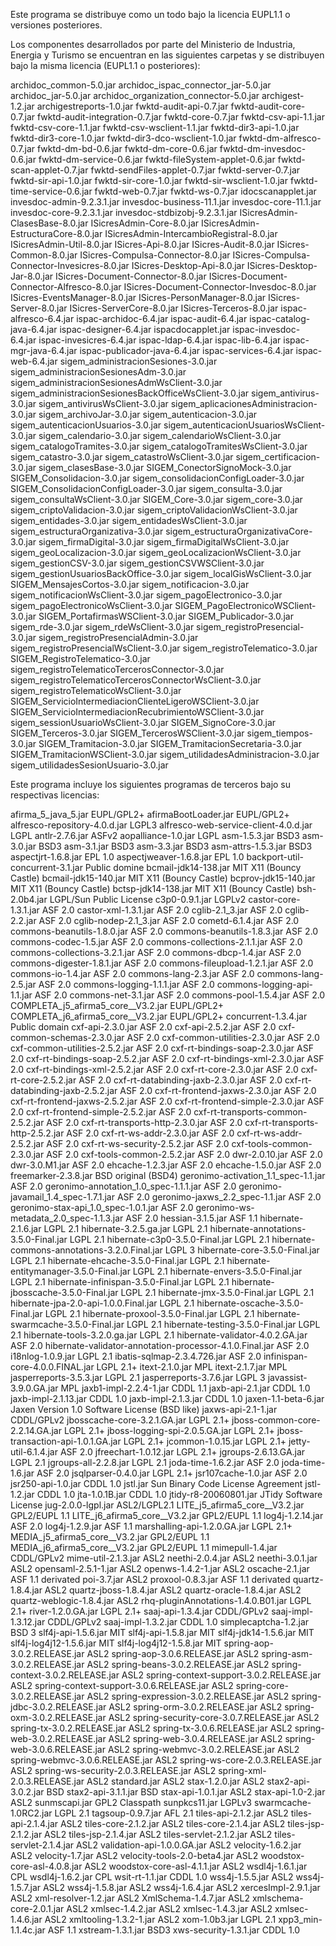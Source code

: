 Este programa se distribuye como un todo bajo la licencia EUPL1.1 o versiones posteriores.


Los componentes desarrollados por parte del Ministerio de Industria, Energia y Turismo se encuentran en las siguientes carpetas y se distribuyen bajo la misma licencia (EUPL1.1 o posteriores):

archidoc_common-5.0.jar
archidoc_ispac_connector_jar-5.0.jar
archidoc_jar-5.0.jar
archidoc_organization_connector-5.0.jar
archigest-1.2.jar
archigestreports-1.0.jar
fwktd-audit-api-0.7.jar
fwktd-audit-core-0.7.jar
fwktd-audit-integration-0.7.jar
fwktd-core-0.7.jar
fwktd-csv-api-1.1.jar
fwktd-csv-core-1.1.jar
fwktd-csv-wsclient-1.1.jar
fwktd-dir3-api-1.0.jar
fwktd-dir3-core-1.0.jar
fwktd-dir3-dco-wsclient-1.0.jar
fwktd-dm-alfresco-0.7.jar
fwktd-dm-bd-0.6.jar
fwktd-dm-core-0.6.jar
fwktd-dm-invesdoc-0.6.jar
fwktd-dm-service-0.6.jar
fwktd-fileSystem-applet-0.6.jar
fwktd-scan-applet-0.7.jar
fwktd-sendFiles-applet-0.7.jar
fwktd-server-0.7.jar
fwktd-sir-api-1.0.jar
fwktd-sir-core-1.0.jar
fwktd-sir-wsclient-1.0.jar
fwktd-time-service-0.6.jar
fwktd-web-0.7.jar
fwktd-ws-0.7.jar
idocscanapplet.jar
invesdoc-admin-9.2.3.1.jar
invesdoc-business-11.1.jar
invesdoc-core-11.1.jar
invesdoc-core-9.2.3.1.jar
invesdoc-stdbizobj-9.2.3.1.jar
ISicresAdmin-ClasesBase-8.0.jar
ISicresAdmin-Core-8.0.jar
ISicresAdmin-EstructuraCore-8.0.jar
ISicresAdmin-IntercambioRegistral-8.0.jar
ISicresAdmin-Util-8.0.jar
ISicres-Api-8.0.jar
ISicres-Audit-8.0.jar
ISicres-Common-8.0.jar
ISicres-Compulsa-Connector-8.0.jar
ISicres-Compulsa-Connector-Invesicres-8.0.jar
ISicres-Desktop-Api-8.0.jar
ISicres-Desktop-Jar-8.0.jar
ISicres-Document-Connector-8.0.jar
ISicres-Document-Connector-Alfresco-8.0.jar
ISicres-Document-Connector-Invesdoc-8.0.jar
ISicres-EventsManager-8.0.jar
ISicres-PersonManager-8.0.jar
ISicres-Server-8.0.jar
ISicres-ServerCore-8.0.jar
ISicres-Terceros-8.0.jar
ispac-alfresco-6.4.jar
ispac-archidoc-6.4.jar
ispac-audit-6.4.jar
ispac-catalog-java-6.4.jar
ispac-designer-6.4.jar
ispacdocapplet.jar
ispac-invesdoc-6.4.jar
ispac-invesicres-6.4.jar
ispac-ldap-6.4.jar
ispac-lib-6.4.jar
ispac-mgr-java-6.4.jar
ispac-publicador-java-6.4.jar
ispac-services-6.4.jar
ispac-web-6.4.jar
sigem_administracionSesiones-3.0.jar
sigem_administracionSesionesAdm-3.0.jar
sigem_administracionSesionesAdmWsClient-3.0.jar
sigem_administracionSesionesBackOfficeWsClient-3.0.jar
sigem_antivirus-3.0.jar
sigem_antivirusWsClient-3.0.jar
sigem_aplicacionesAdministracion-3.0.jar
sigem_archivoJar-3.0.jar
sigem_autenticacion-3.0.jar
sigem_autenticacionUsuarios-3.0.jar
sigem_autenticacionUsuariosWsClient-3.0.jar
sigem_calendario-3.0.jar
sigem_calendarioWsClient-3.0.jar
sigem_catalogoTramites-3.0.jar
sigem_catalogoTramitesWsClient-3.0.jar
sigem_catastro-3.0.jar
sigem_catastroWsClient-3.0.jar
sigem_certificacion-3.0.jar
sigem_clasesBase-3.0.jar
SIGEM_ConectorSignoMock-3.0.jar
SIGEM_Consolidacion-3.0.jar
sigem_consolidacionConfigLoader-3.0.jar
SIGEM_ConsolidacionConfigLoader-3.0.jar
sigem_consulta-3.0.jar
sigem_consultaWsClient-3.0.jar
SIGEM_Core-3.0.jar
sigem_core-3.0.jar
sigem_criptoValidacion-3.0.jar
sigem_criptoValidacionWsClient-3.0.jar
sigem_entidades-3.0.jar
sigem_entidadesWsClient-3.0.jar
sigem_estructuraOrganizativa-3.0.jar
sigem_estructuraOrganizativaCore-3.0.jar
sigem_firmaDigital-3.0.jar
sigem_firmaDigitalWsClient-3.0.jar
sigem_geoLocalizacion-3.0.jar
sigem_geoLocalizacionWsClient-3.0.jar
sigem_gestionCSV-3.0.jar
sigem_gestionCSVWSClient-3.0.jar
sigem_gestionUsuariosBackOffice-3.0.jar
sigem_localGisWsClient-3.0.jar
SIGEM_MensajesCortos-3.0.jar
sigem_notificacion-3.0.jar
sigem_notificacionWsClient-3.0.jar
sigem_pagoElectronico-3.0.jar
sigem_pagoElectronicoWsClient-3.0.jar
SIGEM_PagoElectronicoWSClient-3.0.jar
SIGEM_PortafirmasWSClient-3.0.jar
SIGEM_Publicador-3.0.jar
sigem_rde-3.0.jar
sigem_rdeWsClient-3.0.jar
sigem_registroPresencial-3.0.jar
sigem_registroPresencialAdmin-3.0.jar
sigem_registroPresencialWsClient-3.0.jar
sigem_registroTelematico-3.0.jar
SIGEM_RegistroTelematico-3.0.jar
sigem_registroTelematicoTercerosConnector-3.0.jar
sigem_registroTelematicoTercerosConnectorWsClient-3.0.jar
sigem_registroTelematicoWsClient-3.0.jar
SIGEM_ServicioIntermediacionClienteLigeroWSClient-3.0.jar
SIGEM_ServicioIntermediacionRecubrimientoWSClient-3.0.jar
sigem_sessionUsuarioWsClient-3.0.jar
SIGEM_SignoCore-3.0.jar
SIGEM_Terceros-3.0.jar
SIGEM_TercerosWSClient-3.0.jar
sigem_tiempos-3.0.jar
SIGEM_Tramitacion-3.0.jar
SIGEM_TramitacionSecretaria-3.0.jar
SIGEM_TramitacionWSClient-3.0.jar
sigem_utilidadesAdministracion-3.0.jar
sigem_utilidadesSesionUsuario-3.0.jar


Este programa incluye los siguientes programas de terceros bajo su respectivas licencias:

afirma_5_java_5.jar EUPL/GPL2+
afirmaBootLoader.jar EUPL/GPL2+
alfresco-repository-4.0.d.jar LGPL3
alfresco-web-service-client-4.0.d.jar LGPL
antlr-2.7.6.jar ASFv2
aopalliance-1.0.jar LGPL
asm-1.5.3.jar BSD3
asm-3.0.jar BSD3
asm-3.1.jar BSD3
asm-3.3.jar BSD3
asm-attrs-1.5.3.jar BSD3
aspectjrt-1.6.8.jar EPL 1.0
aspectjweaver-1.6.8.jar EPL 1.0
backport-util-concurrent-3.1.jar Public domine
bcmail-jdk14-138.jar MIT X11 (Bouncy Castle)
bcmail-jdk15-140.jar MIT X11 (Bouncy Castle)
bcprov-jdk15-140.jar MIT X11 (Bouncy Castle)
bctsp-jdk14-138.jar MIT X11 (Bouncy Castle)
bsh-2.0b4.jar  LGPL/Sun Public License
c3p0-0.9.1.jar LGPLv2
castor-core-1.3.1.jar ASF 2.0
castor-xml-1.3.1.jar ASF 2.0
cglib-2.1_3.jar ASF 2.0
cglib-2.2.jar ASF 2.0
cglib-nodep-2.1_3.jar ASF 2.0
cometd-6.1.4.jar ASF 2.0
commons-beanutils-1.8.0.jar ASF 2.0
commons-beanutils-1.8.3.jar ASF 2.0
commons-codec-1.5.jar ASF 2.0
commons-collections-2.1.1.jar ASF 2.0
commons-collections-3.2.1.jar ASF 2.0
commons-dbcp-1.4.jar ASF 2.0
commons-digester-1.8.1.jar ASF 2.0
commons-fileupload-1.2.1.jar ASF 2.0
commons-io-1.4.jar ASF 2.0
commons-lang-2.3.jar ASF 2.0
commons-lang-2.5.jar ASF 2.0
commons-logging-1.1.1.jar ASF 2.0
commons-logging-api-1.1.jar ASF 2.0
commons-net-3.1.jar ASF 2.0
commons-pool-1.5.4.jar ASF 2.0
COMPLETA_j5_afirma5_core__V3.2.jar EUPL/GPL2+
COMPLETA_j6_afirma5_core__V3.2.jar EUPL/GPL2+
concurrent-1.3.4.jar Public domain
cxf-api-2.3.0.jar ASF 2.0
cxf-api-2.5.2.jar ASF 2.0
cxf-common-schemas-2.3.0.jar ASF 2.0
cxf-common-utilities-2.3.0.jar ASF 2.0
cxf-common-utilities-2.5.2.jar ASF 2.0
cxf-rt-bindings-soap-2.3.0.jar ASF 2.0
cxf-rt-bindings-soap-2.5.2.jar ASF 2.0
cxf-rt-bindings-xml-2.3.0.jar ASF 2.0
cxf-rt-bindings-xml-2.5.2.jar ASF 2.0
cxf-rt-core-2.3.0.jar ASF 2.0
cxf-rt-core-2.5.2.jar ASF 2.0
cxf-rt-databinding-jaxb-2.3.0.jar ASF 2.0
cxf-rt-databinding-jaxb-2.5.2.jar ASF 2.0
cxf-rt-frontend-jaxws-2.3.0.jar ASF 2.0
cxf-rt-frontend-jaxws-2.5.2.jar ASF 2.0
cxf-rt-frontend-simple-2.3.0.jar ASF 2.0
cxf-rt-frontend-simple-2.5.2.jar ASF 2.0
cxf-rt-transports-common-2.5.2.jar ASF 2.0
cxf-rt-transports-http-2.3.0.jar ASF 2.0
cxf-rt-transports-http-2.5.2.jar ASF 2.0
cxf-rt-ws-addr-2.3.0.jar ASF 2.0
cxf-rt-ws-addr-2.5.2.jar ASF 2.0
cxf-rt-ws-security-2.5.2.jar ASF 2.0
cxf-tools-common-2.3.0.jar ASF 2.0
cxf-tools-common-2.5.2.jar ASF 2.0
dwr-2.0.10.jar ASF 2.0
dwr-3.0.M1.jar ASF 2.0
ehcache-1.2.3.jar ASF 2.0
ehcache-1.5.0.jar ASF 2.0
freemarker-2.3.8.jar BSD original (BSD4)
geronimo-activation_1.1_spec-1.1.jar ASF 2.0
geronimo-annotation_1.0_spec-1.1.1.jar ASF 2.0
geronimo-javamail_1.4_spec-1.7.1.jar ASF 2.0
geronimo-jaxws_2.2_spec-1.1.jar ASF 2.0
geronimo-stax-api_1.0_spec-1.0.1.jar ASF 2.0
geronimo-ws-metadata_2.0_spec-1.1.3.jar ASF 2.0
hessian-3.1.5.jar ASF 1.1
hibernate-2.1.6.jar LGPL 2.1
hibernate-3.2.5.ga.jar LGPL 2.1
hibernate-annotations-3.5.0-Final.jar LGPL 2.1
hibernate-c3p0-3.5.0-Final.jar LGPL 2.1
hibernate-commons-annotations-3.2.0.Final.jar LGPL 3
hibernate-core-3.5.0-Final.jar LGPL 2.1
hibernate-ehcache-3.5.0-Final.jar LGPL 2.1
hibernate-entitymanager-3.5.0-Final.jar LGPL 2.1
hibernate-envers-3.5.0-Final.jar LGPL 2.1
hibernate-infinispan-3.5.0-Final.jar LGPL 2.1
hibernate-jbosscache-3.5.0-Final.jar LGPL 2.1
hibernate-jmx-3.5.0-Final.jar LGPL 2.1
hibernate-jpa-2.0-api-1.0.0.Final.jar LGPL 2.1
hibernate-oscache-3.5.0-Final.jar LGPL 2.1
hibernate-proxool-3.5.0-Final.jar LGPL 2.1
hibernate-swarmcache-3.5.0-Final.jar LGPL 2.1
hibernate-testing-3.5.0-Final.jar LGPL 2.1
hibernate-tools-3.2.0.ga.jar LGPL 2.1
hibernate-validator-4.0.2.GA.jar ASF 2.0
hibernate-validator-annotation-processor-4.1.0.Final.jar ASF 2.0
i18nlog-1.0.9.jar LGPL 2.1
ibatis-sqlmap-2.3.4.726.jar ASF 2.0
infinispan-core-4.0.0.FINAL.jar LGPL 2.1+
itext-2.1.0.jar MPL
itext-2.1.7.jar MPL
jasperreports-3.5.3.jar LGPL 2.1
jasperreports-3.7.6.jar LGPL 3
javassist-3.9.0.GA.jar MPL
jaxb1-impl-2.2.4-1.jar CDDL 1.1
jaxb-api-2.1.jar CDDL 1.0
jaxb-impl-2.1.13.jar CDDL 1.0
jaxb-impl-2.1.3.jar CDDL 1.0
jaxen-1.1-beta-6.jar Jaxen Version 1.0 Software License (BSD like)
jaxws-api-2.1-1.jar CDDL/GPLv2
jbosscache-core-3.2.1.GA.jar LGPL 2.1+
jboss-common-core-2.2.14.GA.jar LGPL 2.1+
jboss-logging-spi-2.0.5.GA.jar LGPL 2.1+
jboss-transaction-api-1.0.1.GA.jar LGPL 2.1+
jcommon-1.0.15.jar LGPL 2.1+
jetty-util-6.1.4.jar ASF 2.0
jfreechart-1.0.12.jar LGPL 2.1+
jgroups-2.6.13.GA.jar LGPL 2.1
jgroups-all-2.2.8.jar LGPL 2.1
joda-time-1.6.2.jar ASF 2.0
joda-time-1.6.jar ASF 2.0
jsqlparser-0.4.0.jar LGPL 2.1+
jsr107cache-1.0.jar ASF 2.0
jsr250-api-1.0.jar CDDL 1.0
jstl.jar Sun Binary Code License Agreement
jstl-1.2.jar CDDL 1.0
jta-1.0.1B.jar CDDL 1.0
jtidy-r8-20060801.jar JTidy Software License
jug-2.0.0-lgpl.jar ASL2/LGPL2.1
LITE_j5_afirma5_core__V3.2.jar GPL2/EUPL 1.1
LITE_j6_afirma5_core__V3.2.jar GPL2/EUPL 1.1
log4j-1.2.14.jar ASF 2.0
log4j-1.2.9.jar ASF 1.1
marshalling-api-1.2.0.GA.jar LGPL 2.1+
MEDIA_j5_afirma5_core__V3.2.jar GPL2/EUPL 1.1
MEDIA_j6_afirma5_core__V3.2.jar GPL2/EUPL 1.1
mimepull-1.4.jar CDDL/GPLv2
mime-util-2.1.3.jar ASL2
neethi-2.0.4.jar ASL2
neethi-3.0.1.jar ASL2
opensaml-2.5.1-1.jar ASL2
openws-1.4.2-1.jar ASL2
oscache-2.1.jar ASF 1.1 derivated
poi-3.7.jar ASL2
proxool-0.8.3.jar ASF 1.1 derivated
quartz-1.8.4.jar ASL2
quartz-jboss-1.8.4.jar ASL2
quartz-oracle-1.8.4.jar ASL2
quartz-weblogic-1.8.4.jar ASL2
rhq-pluginAnnotations-1.4.0.B01.jar LGPL 2.1+
river-1.2.0.GA.jar LGPL 2.1+
saaj-api-1.3.4.jar CDDL/GPLv2
saaj-impl-1.3.12.jar CDDL/GPLv2
saaj-impl-1.3.2.jar CDDL 1.0
simplecaptcha-1.2.jar BSD 3
slf4j-api-1.5.6.jar MIT
slf4j-api-1.5.8.jar MIT
slf4j-jdk14-1.5.6.jar MIT
slf4j-log4j12-1.5.6.jar MIT
slf4j-log4j12-1.5.8.jar MIT
spring-aop-3.0.2.RELEASE.jar ASL2
spring-aop-3.0.6.RELEASE.jar ASL2
spring-asm-3.0.2.RELEASE.jar ASL2
spring-beans-3.0.2.RELEASE.jar ASL2
spring-context-3.0.2.RELEASE.jar ASL2
spring-context-support-3.0.2.RELEASE.jar ASL2
spring-context-support-3.0.6.RELEASE.jar ASL2
spring-core-3.0.2.RELEASE.jar ASL2
spring-expression-3.0.2.RELEASE.jar ASL2
spring-jdbc-3.0.2.RELEASE.jar ASL2
spring-orm-3.0.2.RELEASE.jar ASL2
spring-oxm-3.0.2.RELEASE.jar ASL2
spring-security-core-3.0.7.RELEASE.jar ASL2
spring-tx-3.0.2.RELEASE.jar ASL2
spring-tx-3.0.6.RELEASE.jar ASL2
spring-web-3.0.2.RELEASE.jar ASL2
spring-web-3.0.4.RELEASE.jar ASL2
spring-web-3.0.6.RELEASE.jar ASL2
spring-webmvc-3.0.2.RELEASE.jar ASL2
spring-webmvc-3.0.6.RELEASE.jar ASL2
spring-ws-core-2.0.3.RELEASE.jar ASL2
spring-ws-security-2.0.3.RELEASE.jar ASL2
spring-xml-2.0.3.RELEASE.jar ASL2
standard.jar ASL2
stax-1.2.0.jar ASL2
stax2-api-3.0.2.jar BSD
stax2-api-3.1.1.jar BSD
stax-api-1.0.1.jar ASL2
stax-api-1.0-2.jar ASL2
sunmscapi.jar GPL2 Classpath
sunpkcs11.jar LGPLv3
swarmcache-1.0RC2.jar LGPL 2.1
tagsoup-0.9.7.jar AFL 2.1
tiles-api-2.1.2.jar ASL2
tiles-api-2.1.4.jar ASL2
tiles-core-2.1.2.jar ASL2
tiles-core-2.1.4.jar ASL2
tiles-jsp-2.1.2.jar ASL2
tiles-jsp-2.1.4.jar ASL2
tiles-servlet-2.1.2.jar ASL2
tiles-servlet-2.1.4.jar ASL2
validation-api-1.0.0.GA.jar ASL2
velocity-1.6.2.jar ASL2
velocity-1.7.jar ASL2
velocity-tools-2.0-beta4.jar ASL2
woodstox-core-asl-4.0.8.jar ASL2
woodstox-core-asl-4.1.1.jar ASL2
wsdl4j-1.6.1.jar CPL
wsdl4j-1.6.2.jar CPL
wsit-rt-1.1.jar CDDL 1.0
wss4j-1.5.5.jar ASL2
wss4j-1.5.7.jar ASL2
wss4j-1.5.8.jar ASL2
wss4j-1.6.4.jar ASL2
xercesImpl-2.9.1.jar ASL2
xml-resolver-1.2.jar ASL2
XmlSchema-1.4.7.jar ASL2
xmlschema-core-2.0.1.jar ASL2
xmlsec-1.4.2.jar ASL2
xmlsec-1.4.3.jar ASL2
xmlsec-1.4.6.jar ASL2
xmltooling-1.3.2-1.jar ASL2
xom-1.0b3.jar LGPL 2.1
xpp3_min-1.1.4c.jar ASF 1.1
xstream-1.3.1.jar BSD3
xws-security-1.3.1.jar CDDL 1.0

